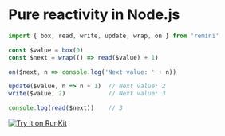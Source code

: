# Pure reactivity in Node.js

```javascript
import { box, read, write, update, wrap, on } from 'remini'

const $value = box(0)
const $next = wrap(() => read($value) + 1)

on($next, n => console.log('Next value: ' + n))

update($value, n => n + 1)  // Next value: 2
write($value, 2)            // Next value: 3

console.log(read($next))    // 3
```

[![Try it on RunKit](https://badge.runkitcdn.com/>.svg)](https://runkit.com/betula/62ac2287cdb97e00080fc9d5)
